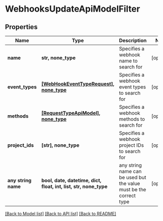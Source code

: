 # WebhooksUpdateApiModelFilter


## Properties
Name | Type | Description | Notes
------------ | ------------- | ------------- | -------------
**name** | **str, none_type** | Specifies a webhook name to search for | [optional] 
**event_types** | [**[WebHookEventTypeRequest], none_type**](WebHookEventTypeRequest.md) | Specifies a webhook event types to search for | [optional] 
**methods** | [**[RequestTypeApiModel], none_type**](RequestTypeApiModel.md) | Specifies a webhook methods to search for | [optional] 
**project_ids** | **[str], none_type** | Specifies a webhook project IDs to search for | [optional] 
**any string name** | **bool, date, datetime, dict, float, int, list, str, none_type** | any string name can be used but the value must be the correct type | [optional]

[[Back to Model list]](../README.md#documentation-for-models) [[Back to API list]](../README.md#documentation-for-api-endpoints) [[Back to README]](../README.md)


